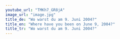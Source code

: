 ```yaml
---
youtube_url: "TMKh7_GR8jA"
image_url: "image.jpg"
title_de: "Wo warst du am 9. Juni 2004?"
title_en: "Where have you been on June 9, 2004?"
title_tr: "Wo warst du am 9. Juni 2004?"
---
```

